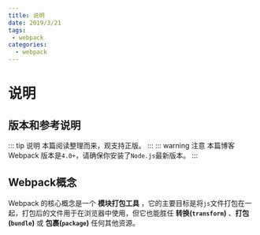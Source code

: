 ```yaml
--- 
title: 说明
date: 2019/3/21
tags: 
 - webpack
categories:
  - webpack
---
```

# 说明

## 版本和参考说明
::: tip 说明
本篇阅读整理而来，观支持正版。
:::
::: warning 注意
本篇博客 Webpack 版本是`4.0+`，请确保你安装了`Node.js`最新版本。
:::

## Webpack概念
Webpack 的核心概念是一个 **模块打包工具** ，它的主要目标是将`js`文件打包在一起，打包后的文件用于在浏览器中使用，但它也能胜任 **转换(`transform`)** 、**打包(`bundle`)** 或 **包裹(`package`)** 任何其他资源。

